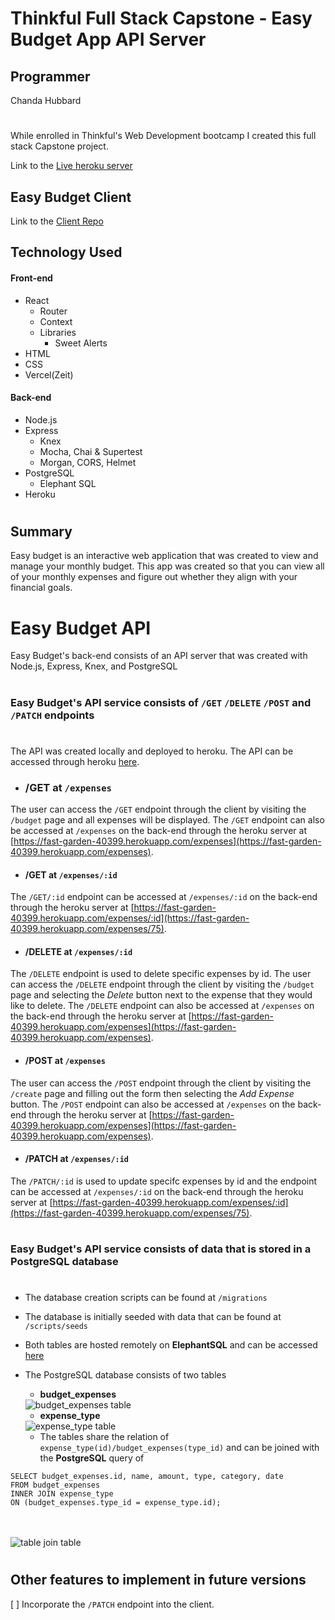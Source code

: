 # Thinkful Full Stack Capstone - Easy Budget App API Server

## Programmer
Chanda Hubbard

# 

While enrolled in Thinkful's Web Development bootcamp I created this full stack Capstone project.  

Link to the [Live heroku server](https://fast-garden-40399.herokuapp.com/)

## Easy Budget Client
Link to the [Client Repo](https://github.com/ChandaHubbard/Easy-Budget-Client)

## Technology Used
#### Front-end
- React
    - Router
    - Context
    - Libraries
        - Sweet Alerts
- HTML
- CSS
- Vercel(Zeit)

#### Back-end
- Node.js
- Express
    - Knex
    - Mocha, Chai & Supertest
    - Morgan, CORS, Helmet
- PostgreSQL
    - Elephant SQL
- Heroku

# 

## Summary

Easy budget is an interactive web application that was created to view and manage your monthly budget.  This app was created so that you can view all of your monthly expenses and figure out whether they align with your financial goals.

# 
# Easy Budget API
Easy Budget's back-end consists of an API server that was created with Node.js, Express, Knex, and PostgreSQL
# 
### Easy Budget's API service consists of `/GET` `/DELETE` `/POST` and `/PATCH` endpoints

# 

The API was created locally and deployed to heroku.  The API can be accessed through heroku [here](https://fast-garden-40399.herokuapp.com/).

- ### /GET at `/expenses`
The user can access the `/GET` endpoint through the client by visiting the `/budget` page and all expenses will be displayed.  The `/GET` endpoint can also be accessed at `/expenses` on the back-end through the heroku server at [https://fast-garden-40399.herokuapp.com/expenses](https://fast-garden-40399.herokuapp.com/expenses).

- #### /GET at `/expenses/:id`
The `/GET/:id` endpoint can be accessed at `/expenses/:id` on the back-end through the heroku server at [https://fast-garden-40399.herokuapp.com/expenses/:id](https://fast-garden-40399.herokuapp.com/expenses/75).

- #### /DELETE at `/expenses/:id`
The `/DELETE` endpoint is used to delete specific expenses by id. The user can access the `/DELETE` endpoint through the client by visiting the `/budget` page and selecting the <i>Delete</i> button next to the expense that they would like to delete.  The `/DELETE` endpoint can also be accessed at `/expenses` on the back-end through the heroku server at [https://fast-garden-40399.herokuapp.com/expenses](https://fast-garden-40399.herokuapp.com/expenses).

- #### /POST at `/expenses`
The user can access the `/POST` endpoint through the client by visiting the `/create` page and filling out the form then selecting the <i>Add Expense</i> button.  The `/POST` endpoint can also be accessed at `/expenses` on the back-end through the heroku server at [https://fast-garden-40399.herokuapp.com/expenses](https://fast-garden-40399.herokuapp.com/expenses).

- #### /PATCH at `/expenses/:id`
The `/PATCH/:id` is used to update specifc expenses by id and the endpoint can be accessed at `/expenses/:id` on the back-end through the heroku server at [https://fast-garden-40399.herokuapp.com/expenses/:id](https://fast-garden-40399.herokuapp.com/expenses/75).

# 
### Easy Budget's API service consists of data that is stored in a PostgreSQL database
# 

- The database creation scripts can be found at `/migrations`
- The database is initially seeded with data that can be found at `/scripts/seeds`
- Both tables are hosted remotely on <b>ElephantSQL</b> and can be accessed 
[here](postgres://ymzzpjmz:kUdfw2oErRwCaXcuLHqSq0mBimn9DRmm@hanno.db.elephantsql.com:5432/ymzzpjmz)

- The PostgreSQL database consists of two tables 
    - <b>budget_expenses</b> 
    <img src="images/budget_expenses.png" alt="budget_expenses table">

    - <b>expense_type</b> 
    <img src="images/expense_type.png" alt="expense_type table">

    - The tables share the relation of `expense_type(id)/budget_expenses(type_id)` and can be joined with the <b>PostgreSQL</b> query of <br>

````
SELECT budget_expenses.id, name, amount, type, category, date
FROM budget_expenses
INNER JOIN expense_type
ON (budget_expenses.type_id = expense_type.id);
````
<br><br>
<img src="images/tablejoin.png" alt="table join table">

# 

## Other features to implement in future versions

[ ] Incorporate the `/PATCH` endpoint into the client. 

